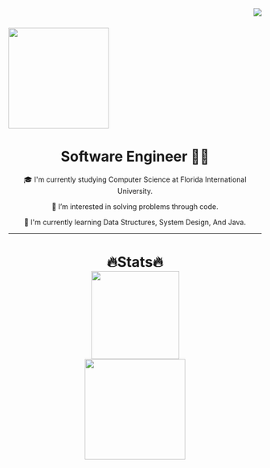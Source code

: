 <a>
  <img align="right" src="https://komarev.com/ghpvc/?username=asad-ac&color=red&label=Visitors" />
</a>

<h1>
  <a href="https://git.io/typing-svg">
    <img height=200 align="center" src="https://readme-typing-svg.demolab.com/?lines=Welcome!😄;I'm+Asad+Chaudhry!" />
  </a>
</h1>

<h1 align=center>
  Software Engineer 🧑‍💻
</h1>

<div align=center>
  🎓 I'm currently studying Computer Science at Florida International University.
  
  👀 I’m interested in solving problems through code.

  🌱 I'm currently learning Data Structures, System Design, And Java.
</div>
<hr>

<h1 align=center>
  🔥Stats🔥


<div align = center>
<a href="https://git.io/streak-stats">
  <img height=175 src="https://streak-stats.demolab.com/?user=asad-ac&theme=transparent" />
</a>
</div>

<div align = center>
<a href="https://github.com/asad-ac/github-readme-stats">
  <img height=200 src="https://github-readme-stats.vercel.app/api?username=asad-ac&theme=transparent&rank_icon=github" />
</a>
  
<!---
asad-ac/asad-ac is a ✨ special ✨ repository because its `README.md` (this file) appears on your GitHub profile.
You can click the Preview link to take a look at your changes.
--->
